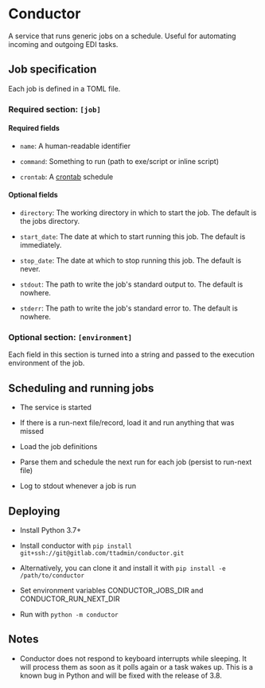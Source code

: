 

# Conductor

A service that runs generic jobs on a schedule. Useful for automating incoming and outgoing EDI tasks.

## Job specification

Each job is defined in a TOML file.

### Required section: `[job]`
#### Required fields 
- `name`: A human-readable identifier

- `command`: Something to run (path to exe/script or inline script)

- `crontab`: A [crontab](https://en.wikipedia.org/wiki/Cron#Overview) schedule

#### Optional fields 
- `directory`: The working directory in which to start the job. The default is the jobs directory.

- `start_date`: The date at which to start running this job. The default is immediately.

- `stop_date`: The date at which to stop running this job. The default is never.

- `stdout`: The path to write the job's standard output to. The default is nowhere.

- `stderr`: The path to write the job's standard error to. The default is nowhere.
  
### Optional section: `[environment]`

Each field in this section is turned into a string and passed to the execution environment of the job.

## Scheduling and running jobs

- The service is started

- If there is a run-next file/record, load it and run anything that was missed

- Load the job definitions

- Parse them and schedule the next run for each job (persist to run-next file)

- Log to stdout whenever a job is run

## Deploying

- Install Python 3.7+

- Install conductor with `pip install git+ssh://git@gitlab.com/ttadmin/conductor.git`

- Alternatively, you can clone it and install it with `pip install -e /path/to/conductor`

- Set environment variables CONDUCTOR_JOBS_DIR and CONDUCTOR_RUN_NEXT_DIR

- Run with `python -m conductor`

## Notes

- Conductor does not respond to keyboard interrupts while sleeping. It will process them as soon as it polls again or a task wakes up. This is a known bug in Python and will be fixed with the release of 3.8.
